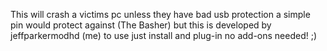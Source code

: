 This will crash a victims pc unless they have bad usb protection a simple pin would protect against (The Basher)
but this is developed by jeffparkermodhd (me) to use just install and plug-in no add-ons needed! ;)
